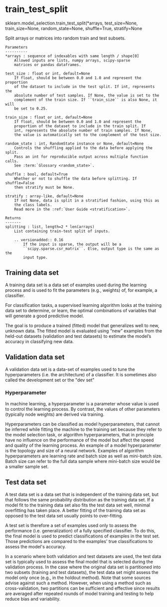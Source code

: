 # train_test_split
sklearn.model_selection.train_test_split(*arrays, test_size=None, train_size=None, random_state=None, shuffle=True, stratify=None

Split arrays or matrices into random train and test subsets.


    Parameters
    ----------
    *arrays : sequence of indexables with same length / shape[0]
        Allowed inputs are lists, numpy arrays, scipy-sparse
        matrices or pandas dataframes.

    test_size : float or int, default=None
        If float, should be between 0.0 and 1.0 and represent the proportion
        of the dataset to include in the test split. If int, represents the
        absolute number of test samples. If None, the value is set to the
        complement of the train size. If ``train_size`` is also None, it will
        be set to 0.25.

    train_size : float or int, default=None
        If float, should be between 0.0 and 1.0 and represent the
        proportion of the dataset to include in the train split. If
        int, represents the absolute number of train samples. If None,
        the value is automatically set to the complement of the test size.

    random_state : int, RandomState instance or None, default=None
        Controls the shuffling applied to the data before applying the split.
        Pass an int for reproducible output across multiple function calls.
        See :term:`Glossary <random_state>`.

    shuffle : bool, default=True
        Whether or not to shuffle the data before splitting. If shuffle=False
        then stratify must be None.

    stratify : array-like, default=None
        If not None, data is split in a stratified fashion, using this as
        the class labels.
        Read more in the :ref:`User Guide <stratification>`.

    Returns
    -------
    splitting : list, length=2 * len(arrays)
        List containing train-test split of inputs.

        .. versionadded:: 0.16
            If the input is sparse, the output will be a
            ``scipy.sparse.csr_matrix``. Else, output type is the same as the
            input type.

## Training data set
A training data set is a data set of examples used during the learning process and is used to fit the parameters (e.g., weights) of, for example, a classifier.

For classification tasks, a supervised learning algorithm looks at the training data set to determine, or learn, the optimal combinations of variables that will generate a good predictive model.


The goal is to produce a trained (fitted) model that generalizes well to new, unknown data. The fitted model is evaluated using “new” examples from the held-out datasets (validation and test datasets) to estimate the model’s accuracy in classifying new data.

## Validation data set

A validation data set is a data-set of examples used to tune the hyperparameters (i.e. the architecture) of a classifier. It is sometimes also called the development set or the "dev set"

### Hyperparameter 
In machine learning, a hyperparameter is a parameter whose value is used to control the learning process. By contrast, the values of other parameters (typically node weights) are derived via training.

Hyperparameters can be classified as model hyperparameters, that cannot be inferred while fitting the machine to the training set because they refer to the model selection task, or algorithm hyperparameters, that in principle have no influence on the performance of the model but affect the speed and quality of the learning process. An example of a model hyperparameter is the topology and size of a neural network. Examples of algorithm hyperparameters are learning rate and batch size as well as mini-batch size. Batch size can refer to the full data sample where mini-batch size would be a smaller sample set.


## Test data set

A test data set is a data set that is independent of the training data set, but that follows the same probability distribution as the training data set. If a model fit to the training data set also fits the test data set well, minimal overfitting has taken place. A better fitting of the training data set as opposed to the test data set usually points to over-fitting.

A test set is therefore a set of examples used only to assess the performance (i.e. generalization) of a fully specified classifier. To do this, the final model is used to predict classifications of examples in the test set. Those predictions are compared to the examples' true classifications to assess the model's accuracy.

In a scenario where both validation and test datasets are used, the test data set is typically used to assess the final model that is selected during the validation process. In the case where the original data set is partitioned into two subsets (training and test datasets), the test data set might assess the model only once (e.g., in the holdout method). Note that some sources advise against such a method. However, when using a method such as cross-validation, two partitions can be sufficient and effective since results are averaged after repeated rounds of model training and testing to help reduce bias and variability.


